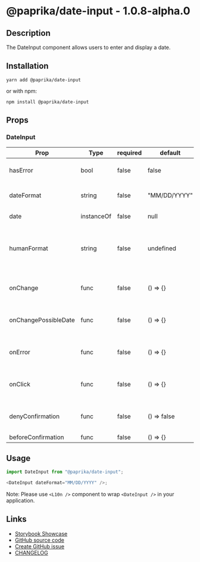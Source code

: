 <!-- start: Autogenerated - do not modify -->

# @paprika/date-input - 1.0.8-alpha.0

## Description

The DateInput component allows users to enter and display a date.

## Installation

```
yarn add @paprika/date-input
```

or with npm:

```
npm install @paprika/date-input
```

## Props

### DateInput

| Prop                 | Type       | required | default      | Description                                                                                                  |
| -------------------- | ---------- | -------- | ------------ | ------------------------------------------------------------------------------------------------------------ |
| hasError             | bool       | false    | false        | If the value of <input> is valid or not.                                                                     |
| dateFormat           | string     | false    | "MM/DD/YYYY" | Date format used while entering and parsing user input.                                                      |
| date                 | instanceOf | false    | null         | Selected date in moment object.                                                                              |
| humanFormat          | string     | false    | undefined    | Date format used while displaying date. It should be human-friendly and spelled out, default is MMMM DD,YYYY |
| onChange             | func       | false    | () => {}     | Callback when date is inputed. Will be called on blur or enter key press.                                    |
| onChangePossibleDate | func       | false    | () => {}     | Callback when user inputs date. Will be called after every key up event.                                     |
| onError              | func       | false    | () => {}     | Error callback. Will be called on blur or enter key press if inputted date can't be parsed.                  |
| onClick              | func       | false    | () => {}     | Callback to be executed when the dateInput is clicked or activated by keyboard.                              |
| denyConfirmation     | func       | false    | () => false  | Guard function. If it returns true - confirmation will be prevented.                                         |
| beforeConfirmation   | func       | false    | () => {}     | Callback when confirm                                                                                        |

<!-- end: Autogenerated - do not modify -->
<!-- content -->

## Usage

```js
import DateInput from "@paprika/date-input";

<DateInput dateFormat="MM/DD/YYYY" />;
```

Note: Please use `<L10n />` component to wrap `<DateInput />` in your application.

<!-- eoContent -->

## Links

- [Storybook Showcase](https://paprika.highbond.com/?path=/story/forms-dateinput--showcase)
- [GitHub source code](https://github.com/acl-services/paprika/tree/master/packages/DateInput/src)
- [Create GitHub issue](https://github.com/acl-services/paprika/issues/new?label=[]&title=@paprika/date-input%20[help]:%20your%20short%20description&body=%0A%23%20Help%20wanted%0A%0A%23%23%20Please%20write%20your%20question.%0A*A%20clear%20and%20concise%20description%20of%20what%20the%20question%20is*%0A%0A%23%23%20Additional%20context%0A*Add%20any%20other%20context%20or%20screenshots%20about%20your%20question%20here.*%0A)
- [CHANGELOG](https://github.com/acl-services/paprika/tree/master/packages/DateInput/CHANGELOG.md)
